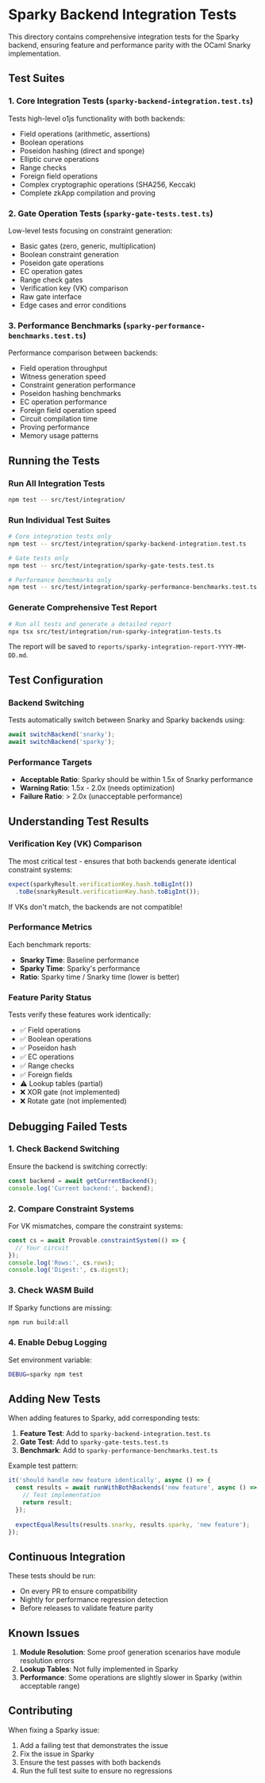 # Sparky Backend Integration Tests

This directory contains comprehensive integration tests for the Sparky backend, ensuring feature and performance parity with the OCaml Snarky implementation.

## Test Suites

### 1. Core Integration Tests (`sparky-backend-integration.test.ts`)
Tests high-level o1js functionality with both backends:
- Field operations (arithmetic, assertions)
- Boolean operations
- Poseidon hashing (direct and sponge)
- Elliptic curve operations
- Range checks
- Foreign field operations
- Complex cryptographic operations (SHA256, Keccak)
- Complete zkApp compilation and proving

### 2. Gate Operation Tests (`sparky-gate-tests.test.ts`)
Low-level tests focusing on constraint generation:
- Basic gates (zero, generic, multiplication)
- Boolean constraint generation
- Poseidon gate operations
- EC operation gates
- Range check gates
- Verification key (VK) comparison
- Raw gate interface
- Edge cases and error conditions

### 3. Performance Benchmarks (`sparky-performance-benchmarks.test.ts`)
Performance comparison between backends:
- Field operation throughput
- Witness generation speed
- Constraint generation performance
- Poseidon hashing benchmarks
- EC operation performance
- Foreign field operation speed
- Circuit compilation time
- Proving performance
- Memory usage patterns

## Running the Tests

### Run All Integration Tests
```bash
npm test -- src/test/integration/
```

### Run Individual Test Suites
```bash
# Core integration tests only
npm test -- src/test/integration/sparky-backend-integration.test.ts

# Gate tests only
npm test -- src/test/integration/sparky-gate-tests.test.ts

# Performance benchmarks only
npm test -- src/test/integration/sparky-performance-benchmarks.test.ts
```

### Generate Comprehensive Test Report
```bash
# Run all tests and generate a detailed report
npx tsx src/test/integration/run-sparky-integration-tests.ts
```

The report will be saved to `reports/sparky-integration-report-YYYY-MM-DD.md`.

## Test Configuration

### Backend Switching
Tests automatically switch between Snarky and Sparky backends using:
```typescript
await switchBackend('snarky');
await switchBackend('sparky');
```

### Performance Targets
- **Acceptable Ratio**: Sparky should be within 1.5x of Snarky performance
- **Warning Ratio**: 1.5x - 2.0x (needs optimization)
- **Failure Ratio**: > 2.0x (unacceptable performance)

## Understanding Test Results

### Verification Key (VK) Comparison
The most critical test - ensures that both backends generate identical constraint systems:
```typescript
expect(sparkyResult.verificationKey.hash.toBigInt())
  .toBe(snarkyResult.verificationKey.hash.toBigInt());
```

If VKs don't match, the backends are not compatible!

### Performance Metrics
Each benchmark reports:
- **Snarky Time**: Baseline performance
- **Sparky Time**: Sparky's performance
- **Ratio**: Sparky time / Snarky time (lower is better)

### Feature Parity Status
Tests verify these features work identically:
- ✅ Field operations
- ✅ Boolean operations
- ✅ Poseidon hash
- ✅ EC operations
- ✅ Range checks
- ✅ Foreign fields
- ⚠️ Lookup tables (partial)
- ❌ XOR gate (not implemented)
- ❌ Rotate gate (not implemented)

## Debugging Failed Tests

### 1. Check Backend Switching
Ensure the backend is switching correctly:
```typescript
const backend = await getCurrentBackend();
console.log('Current backend:', backend);
```

### 2. Compare Constraint Systems
For VK mismatches, compare the constraint systems:
```typescript
const cs = await Provable.constraintSystem(() => {
  // Your circuit
});
console.log('Rows:', cs.rows);
console.log('Digest:', cs.digest);
```

### 3. Check WASM Build
If Sparky functions are missing:
```bash
npm run build:all
```

### 4. Enable Debug Logging
Set environment variable:
```bash
DEBUG=sparky npm test
```

## Adding New Tests

When adding features to Sparky, add corresponding tests:

1. **Feature Test**: Add to `sparky-backend-integration.test.ts`
2. **Gate Test**: Add to `sparky-gate-tests.test.ts` 
3. **Benchmark**: Add to `sparky-performance-benchmarks.test.ts`

Example test pattern:
```typescript
it('should handle new feature identically', async () => {
  const results = await runWithBothBackends('new feature', async () => {
    // Test implementation
    return result;
  });
  
  expectEqualResults(results.snarky, results.sparky, 'new feature');
});
```

## Continuous Integration

These tests should be run:
- On every PR to ensure compatibility
- Nightly for performance regression detection
- Before releases to validate feature parity

## Known Issues

1. **Module Resolution**: Some proof generation scenarios have module resolution errors
2. **Lookup Tables**: Not fully implemented in Sparky
3. **Performance**: Some operations are slightly slower in Sparky (within acceptable range)

## Contributing

When fixing a Sparky issue:
1. Add a failing test that demonstrates the issue
2. Fix the issue in Sparky
3. Ensure the test passes with both backends
4. Run the full test suite to ensure no regressions